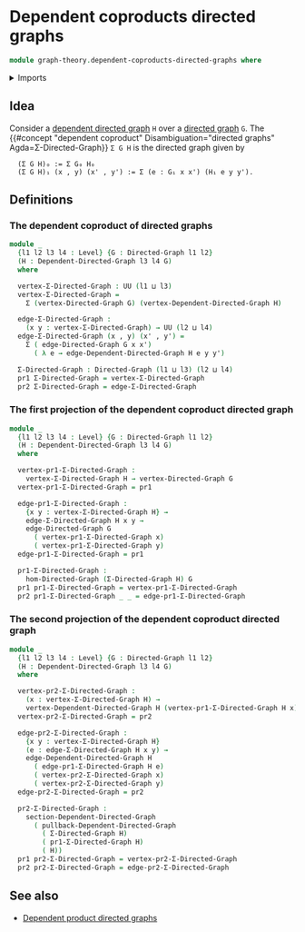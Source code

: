 # Dependent coproducts directed graphs

```agda
module graph-theory.dependent-coproducts-directed-graphs where
```

<details><summary>Imports</summary>

```agda
open import foundation.dependent-pair-types
open import foundation.universe-levels

open import graph-theory.dependent-directed-graphs
open import graph-theory.directed-graphs
open import graph-theory.morphisms-directed-graphs
open import graph-theory.pullbacks-dependent-directed-graphs
open import graph-theory.sections-dependent-directed-graphs
```

</details>

## Idea

Consider a [dependent directed graph](graph-theory.dependent-directed-graphs.md)
`H` over a [directed graph](graph-theory.directed-graphs.md) `G`. The
{{#concept "dependent coproduct" Disambiguation="directed graphs" Agda=Σ-Directed-Graph}}
`Σ G H` is the directed graph given by

```text
  (Σ G H)₀ := Σ G₀ H₀
  (Σ G H)₁ (x , y) (x' , y') := Σ (e : G₁ x x') (H₁ e y y').
```

## Definitions

### The dependent coproduct of directed graphs

```agda
module _
  {l1 l2 l3 l4 : Level} {G : Directed-Graph l1 l2}
  (H : Dependent-Directed-Graph l3 l4 G)
  where

  vertex-Σ-Directed-Graph : UU (l1 ⊔ l3)
  vertex-Σ-Directed-Graph =
    Σ (vertex-Directed-Graph G) (vertex-Dependent-Directed-Graph H)

  edge-Σ-Directed-Graph :
    (x y : vertex-Σ-Directed-Graph) → UU (l2 ⊔ l4)
  edge-Σ-Directed-Graph (x , y) (x' , y') =
    Σ ( edge-Directed-Graph G x x')
      ( λ e → edge-Dependent-Directed-Graph H e y y')

  Σ-Directed-Graph : Directed-Graph (l1 ⊔ l3) (l2 ⊔ l4)
  pr1 Σ-Directed-Graph = vertex-Σ-Directed-Graph
  pr2 Σ-Directed-Graph = edge-Σ-Directed-Graph
```

### The first projection of the dependent coproduct directed graph

```agda
module _
  {l1 l2 l3 l4 : Level} {G : Directed-Graph l1 l2}
  (H : Dependent-Directed-Graph l3 l4 G)
  where

  vertex-pr1-Σ-Directed-Graph :
    vertex-Σ-Directed-Graph H → vertex-Directed-Graph G
  vertex-pr1-Σ-Directed-Graph = pr1

  edge-pr1-Σ-Directed-Graph :
    {x y : vertex-Σ-Directed-Graph H} →
    edge-Σ-Directed-Graph H x y →
    edge-Directed-Graph G
      ( vertex-pr1-Σ-Directed-Graph x)
      ( vertex-pr1-Σ-Directed-Graph y)
  edge-pr1-Σ-Directed-Graph = pr1

  pr1-Σ-Directed-Graph :
    hom-Directed-Graph (Σ-Directed-Graph H) G
  pr1 pr1-Σ-Directed-Graph = vertex-pr1-Σ-Directed-Graph
  pr2 pr1-Σ-Directed-Graph _ _ = edge-pr1-Σ-Directed-Graph
```

### The second projection of the dependent coproduct directed graph

```agda
module _
  {l1 l2 l3 l4 : Level} {G : Directed-Graph l1 l2}
  (H : Dependent-Directed-Graph l3 l4 G)
  where

  vertex-pr2-Σ-Directed-Graph :
    (x : vertex-Σ-Directed-Graph H) →
    vertex-Dependent-Directed-Graph H (vertex-pr1-Σ-Directed-Graph H x)
  vertex-pr2-Σ-Directed-Graph = pr2

  edge-pr2-Σ-Directed-Graph :
    {x y : vertex-Σ-Directed-Graph H}
    (e : edge-Σ-Directed-Graph H x y) →
    edge-Dependent-Directed-Graph H
      ( edge-pr1-Σ-Directed-Graph H e)
      ( vertex-pr2-Σ-Directed-Graph x)
      ( vertex-pr2-Σ-Directed-Graph y)
  edge-pr2-Σ-Directed-Graph = pr2

  pr2-Σ-Directed-Graph :
    section-Dependent-Directed-Graph
      ( pullback-Dependent-Directed-Graph
        ( Σ-Directed-Graph H)
        ( pr1-Σ-Directed-Graph H)
        ( H))
  pr1 pr2-Σ-Directed-Graph = vertex-pr2-Σ-Directed-Graph
  pr2 pr2-Σ-Directed-Graph = edge-pr2-Σ-Directed-Graph
```

## See also

- [Dependent product directed graphs](graph-theory.dependent-products-directed-graphs.md)

